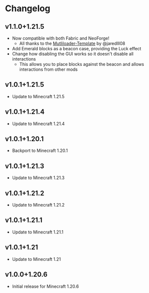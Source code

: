 # Changelog

## v1.1.0+1.21.5
- Now compatible with both Fabric and NeoForge!
  - All thanks to the [Mutliloader-Template](https://github.com/jaredlll08/MultiLoader-Template) by @jaredlll08
- Add Emerald blocks as a beacon case, providing the Luck effect
- Change how disabling the GUI works so it doesn't disable all interactions
  - This allows you to place blocks against the beacon and allows interactions from other mods

## v1.0.1+1.21.5
- Update to Minecraft 1.21.5

## v1.0.1+1.21.4
- Update to Minecraft 1.21.4

## v1.0.1+1.20.1
- Backport to Minecraft 1.20.1

## v1.0.1+1.21.3
- Update to Minecraft 1.21.3

## v1.0.1+1.21.2
- Update to Minecraft 1.21.2

## v1.0.1+1.21.1
- Update to Minecraft 1.21.1

## v1.0.1+1.21
- Update to Minecraft 1.21

## v1.0.0+1.20.6
- Initial release for Minecraft 1.20.6
